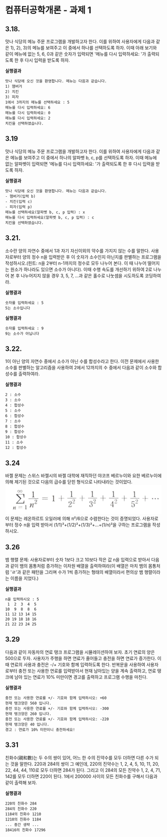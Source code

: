 # 컴퓨터공학개론 - 과제 1

## 3.18.
맛나 식당의 메뉴 주문 프로그램을 개발하고자 한다. 이를 위하여 사용자에게 다음과 같은 1), 2), 3)의 메뉴를 보여주고 이 중에서 하나를 선택하도록 하자. 이때 아래 보기와 같이 메뉴에 없는 5, 6, 0과 같은 숫자가 입력되면 '메뉴를 다시 입력하세요: '가 출력되도록 한 후 다시 입력을 받도록 하자.

**실행결과**
```
맛나 식당에 오신 것을 환영합니다. 메뉴는 다음과 같습니다.
1) 햄버거
2) 치킨
3) 피자
1에서 3까지의 메뉴를 선택하세요 : 5
메뉴를 다시 입력하세요: 6
메뉴를 다시 입력하세요: 0
메뉴를 다시 입력하세요: 2
치킨을 선택하였습니다.
```

## 3.19
맛나 식당의 메뉴 주문 프로그램을 개발하고자 한다. 이를 위하여 사용자에게 다음과 같은 메뉴를 보여주고 이 중에서 하나의 알파벳 b, c, p를 선택하도록 하자. 이때 메뉴에 없는 알파벳이 입력되면 '메뉴를 다시 입력하세요: '가 출력되도록 한 후 다시 입력을 받도록 하자.

**실행결과**
```
맛나 식당에 오신 것을 환영합니다. 메뉴는 다음과 같습니다.
- 햄버거(입력 b)
- 치킨(입력 c)
- 피자(입력 p)
메뉴를 선택하세요(알파벳 b, c, p 입력) : x
메뉴를 다시 입력하세요(알파벳 b, c, p 입력) : c
치킨을 선택하였습니다.
```

## 3.21.
소수란 양의 자연수 중에서 1과 자기 자신이외의 약수를 가지지 않는 수를 말한다. 사용자로부터 양의 정수 n을 입력받은 후 이 숫자가 소수인지 아닌지를 판별하는 프로그램을 작성하시오.(힌트: n을 2부터 n-1까지의 정수로 모두 나누어 본다. 이 때 나누어 떨어지는 원소가 하나라도 있으면 소수가 아니다). 이때 수행 속도를 개선하기 위하여 2로 나누어 본 후 나누어지지 않을 경우 3, 5, 7, ...과 같은 홀수로 나눗셈을 시도하도록 코딩하여라.

**실행결과**
```
숫자를 입력하세요 : 5
5는 소수입니다
```

**실행결과**
```
숫자를 입력하세요 : 9
9는 소수가 아닙니다
```

## 3.22.
1이 아닌 양의 자연수 중에서 소수가 아닌 수를 합성수라고 한다. 이전 문제에서 사용한 소수를 판별하는 알고리즘을 사용하여 2에서 12까지의 수 중에서 다음과 같이 소수와 합성수를 출력하여라.

**실행결과**
```
2 : 소수
3 : 소수
4 : 합성수
5 : 소수
6 : 합성수
7 : 소수
8 : 합성수
9 : 합성수
10 : 합성수
11 : 소수
12 : 합성수
```

## 3.24
바젤 문제는 스위스 바젤시의 바젤 대학에 재직하던 야코프 베르누이와 요한 베르누이에 의해 제기된 것으로 다음의 급수를 닫힌 형식으로 나타내라는 것이었다.  
![](./.github/3_24.png)  
이 문제는 레온하르트 오일러에 의해 π²/6으로 수렴한다는 것이 증명되었다. 사용자로부터 정수 n을 입력 받아서 (1/1)²+(1/2)²+(1/3)²+...+(1/n)²을 구하는 프로그램을 작성하시오.

## 3.26
뱀 행렬 문제: 사용자로부터 숫자 1보다 크고 10보다 작은 값 n을 입력으로 받아서 다음과 같이 뱀의 몸통처럼 증가하는 이차원 배열을 출력하여라(이 배열은 마치 뱀의 몸통처럼 'ㄹ'과 같은 패턴을 그리며 수가 1씩 증가하는 형태의 배열이라서 편의상 뱀 행렬이라는 이름을 지었다.)

**실행결과**
```
n을 입력하시오 : 5
 1  2  3  4  5
10  9  8  8  6
11 12 13 14 15
20 19 18 18 16
21 22 23 24 25
```

## 3.29
다음과 같이 자동차의 연료 탱크 프로그램을 시뮬레이션하여 보자. 초기 연료의 양은 500으로 두자. 사용자가 주행을 하면 연료가 줄어들고 충전을 하면 연료가 증가한다. 이 때 연료의 사용과 충전은 -/+ 기호와 함께 입력하도록 한다. 반복문을 사용하여 사용자로부터 충전 또는 사용한 연료를 입력받아서 현재 남아있는 양을 계속 출력하고, 연료 탱크에 남아 있는 연료가 10% 미만이면 경고를 출력하고 프로그램 수행을 마친다.

**실행결과**
```
충전 또는 사용한 연료를 +/- 기호와 함께 입력하시오: +60
현재 탱크양은 560 입니다.
충전 또는 사용한 연료를 +/- 기호와 함께 입력하시오: -300
현재 탱크양은 260 입니다.
충전 또는 사용한 연료를 +/- 기호와 함께 입력하시오: -220
현재 탱크양은 40 입니다.
경고 : 연료가 10% 미만이니 충전하세요!
```

## 3.31
친화수(親和數)는 두 수의 쌍이 있어, 어느 한 수의 진약수를 모두 더하면 다른 수가 되는 것을 말한다. 220과 284의 쌍이 그 예인데, 220의 진약수는 1, 2, 4, 5, 10, 11, 20, 22, 44, 44, 110로 모두 더하면 284가 된다. 그리고 이 284의 모든 진약수 1, 2, 4, 71, 142를 모두 더하면 220이 된다. 1에서 200000 사이의 모든 친화수를 구해서 다음과 같이 출력해 보자.

**실행결과**
```
220의 친화수 284
284의 친화수 220
1184의 친화수 1210
1210의 친화수 1184
... 중간 생략 ...
18416의 친화수 17296
```